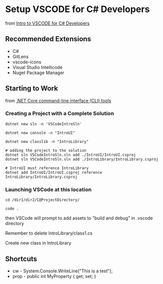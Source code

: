 # Setup VSCODE for C# Developers

from [Intro to VSCODE for C# Developers](https://www.youtube.com/watch?v=r5dtl9Uq9V0)

## Recommended Extensions

- C#
- GitLens
- vscode-icons
- Visual Studio Intellicode
- Nuget Package Manager

## Starting to Work

from [.NET Core command-line interface (CLI) tools](https://docs.microsoft.com/en-us/dotnet/core/tools/?tabs=netcore2x)

### Creating a Project with a Complete Solution

```
dotnet new sln -n 'VSCodeIntroSln'

dotnet new console -n "IntroUI"

dotnet new classlib -n "IntroLibrary"

# adding the project to the solution
dotnet sln VSCodeIntroSln.sln add ./IntroUI/IntroUI.csproj
dotnet sln VSCodeIntroSln.sln add ./IntroLibrary/IntroLibrary.csproj

# IntroUI must reference IntroLibrary
dotnet add IntroUI/IntroUI.csproj reference IntroLibrary/IntroLibrary.csproj

```

### Launching VSCode at this location

```
cd /dir1/dir2/C@ProjectDirectory/

code .

```

then VSCode will prompt to add assets to "build and debug" in .vscode directory

Remember to delete IntroLibrary/class1.cs

Create new class in IntroLibrary

## Shortcuts

* cw - System.Console.WriteLine("This is a test");
* prop - public int MyProperty { get; set; }